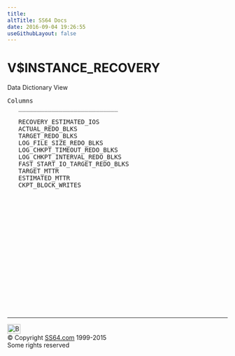 ```yaml
---
title:
altTitle: SS64 Docs
date: 2016-09-04 19:26:55
useGithubLayout: false
---
```

<!-- #BeginLibraryItem "/Library/head_orav.lbi" --><!-- #EndLibraryItem --><h1>V$INSTANCE_RECOVERY </h1>  
 <p> Data Dictionary View </p> 
 
<pre>Columns
   ___________________________
 
   RECOVERY_ESTIMATED_IOS
   ACTUAL_REDO_BLKS
   TARGET_REDO_BLKS
   LOG_FILE_SIZE_REDO_BLKS
   LOG_CHKPT_TIMEOUT_REDO_BLKS
   LOG_CHKPT_INTERVAL_REDO_BLKS
   FAST_START_IO_TARGET_REDO_BLKS
   TARGET_MTTR
   ESTIMATED_MTTR
   CKPT_BLOCK_WRITES

</pre>
<p><b></b></p><!-- #BeginLibraryItem "/Library/foot_orad.lbi" --><p><script async="" src="//pagead2.googlesyndication.com/pagead/js/adsbygoogle.js"></script>
<!-- oracle-footer -->
<ins class="adsbygoogle" style="display:inline-block;width:300px;height:250px" data-ad-client="ca-pub-6140977852749469" data-ad-slot="4275490898"></ins>
<script>
(adsbygoogle = window.adsbygoogle || []).push({});
</script></p>
<hr>
<div id="bl" class="footer"><a href="#"><img src="../images/top.png" width="30" height="22" alt="Back to the Top"></a></div>
<div id="br" class="footer, tagline">© Copyright <a href="http://ss64.com/">SS64.com</a> 1999-2015<br>
Some rights reserved</div>
<!-- #EndLibraryItem -->

